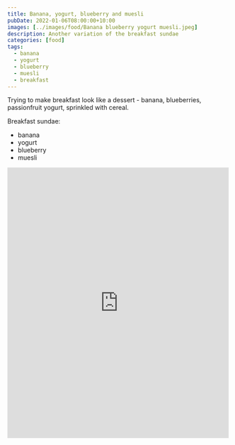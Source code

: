 ```yaml
---
title: Banana, yogurt, blueberry and muesli
pubDate: 2022-01-06T08:00:00+10:00
images: [../images/food/Banana blueberry yogurt muesli.jpeg]
description: Another variation of the breakfast sundae
categories: [food]
tags:
  - banana
  - yogurt
  - blueberry
  - muesli
  - breakfast
---
```


Trying to make breakfast look like a dessert - banana, blueberries, passionfruit yogurt, sprinkled with cereal.

Breakfast sundae:

- banana
- yogurt
- blueberry
- muesli

<iframe src="https://www.facebook.com/plugins/post.php?href=https%3A%2F%2Fwww.facebook.com%2Fchris1.tham%2Fposts%2Fpfbid02w4nUEn8TuCsdqcK3bR74Hk8HqkeRJSyMAF34eicM2RbDL6NKKWy1o35wxGgUzxNYl&show_text=true&width=500" width="500" height="610" style="border:none;overflow:hidden" scrolling="no" frameborder="0" allowfullscreen="true" allow="autoplay; clipboard-write; encrypted-media; picture-in-picture; web-share"></iframe>
